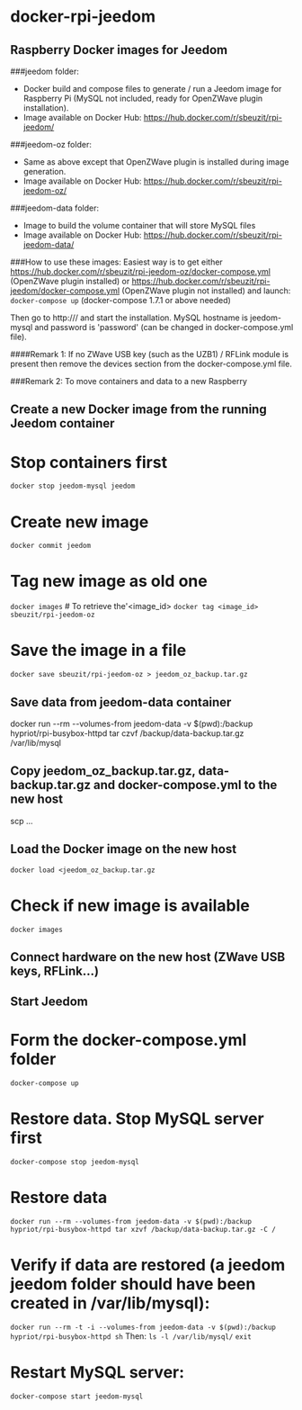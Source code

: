 # docker-rpi-jeedom
## Raspberry Docker images for Jeedom

###jeedom folder:
* Docker build and compose files to generate / run a Jeedom image for Raspberry Pi
(MySQL not included, ready for OpenZWave plugin installation).
* Image available on Docker Hub: https://hub.docker.com/r/sbeuzit/rpi-jeedom/

###jeedom-oz folder:
* Same as above except that OpenZWave plugin is installed during image generation.
* Image available on Docker Hub: https://hub.docker.com/r/sbeuzit/rpi-jeedom-oz/

###jeedom-data folder:
* Image to build the volume container that will store MySQL files
* Image available on Docker Hub: https://hub.docker.com/r/sbeuzit/rpi-jeedom-data/



###How to use these images:
Easiest way is to get either https://hub.docker.com/r/sbeuzit/rpi-jeedom-oz/docker-compose.yml (OpenZWave plugin installed) or https://hub.docker.com/r/sbeuzit/rpi-jeedom/docker-compose.yml (OpenZWave plugin not installed) and launch:
``` docker-compose up``` (docker-compose 1.7.1 or above needed)

Then go to http://<raspberry ip>/ and start the installation. MySQL hostname is jeedom-mysql and password is 'password' (can be changed in docker-compose.yml file).

####Remark 1:
If no ZWave USB key (such as the UZB1) / RFLink module is present then remove the devices section from the docker-compose.yml file.

###Remark 2:
To move containers and data to a new Raspberry
## Create a new Docker image from the running Jeedom container
# Stop containers first
```docker stop jeedom-mysql jeedom```
# Create new image
```docker commit jeedom```
# Tag new image as old one 
```docker images``` # To retrieve the'<image_id>
```docker tag <image_id> sbeuzit/rpi-jeedom-oz```
# Save the image in a file 
```docker save sbeuzit/rpi-jeedom-oz > jeedom_oz_backup.tar.gz```

## Save data from  jeedom-data container 
docker run --rm --volumes-from jeedom-data -v $(pwd):/backup hypriot/rpi-busybox-httpd tar czvf /backup/data-backup.tar.gz /var/lib/mysql


## Copy jeedom_oz_backup.tar.gz, data-backup.tar.gz and docker-compose.yml to the new host
scp ...

## Load the Docker image on the new host
```docker load <jeedom_oz_backup.tar.gz```
# Check if new image is available 
```docker images```

## Connect hardware on the new host (ZWave USB keys, RFLink...) 

## Start Jeedom
# Form the  docker-compose.yml folder
```docker-compose up```
# Restore data. Stop MySQL server first
```docker-compose stop jeedom-mysql```
# Restore data 
```docker run --rm --volumes-from jeedom-data -v $(pwd):/backup hypriot/rpi-busybox-httpd tar xzvf /backup/data-backup.tar.gz -C /```
# Verify if data are restored (a jeedom jeedom folder should have been created in /var/lib/mysql):
```docker run --rm -t -i --volumes-from jeedom-data -v $(pwd):/backup hypriot/rpi-busybox-httpd sh```
Then:
```ls -l /var/lib/mysql/```
```exit```

# Restart MySQL server:
```docker-compose start jeedom-mysql```

```
